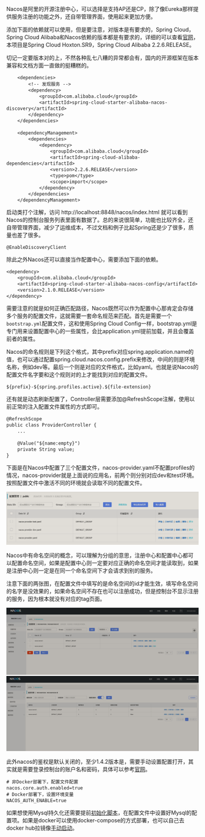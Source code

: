 Nacos是阿里的开源注册中心，可以选择是支持AP还是CP，除了像Eureka那样提供服务注册的功能之外，还自带管理界面，使用起来更加方便。

添加下面的依赖就可以使用，但是要注意，对版本是有要求的，Spring Cloud，Spring Cloud Alibaba和Nacos依赖的版本都是有要求的，详细的可以查看[官网](https://github.com/alibaba/spring-cloud-alibaba/wiki/%E7%89%88%E6%9C%AC%E8%AF%B4%E6%98%8E)，本项目是Spring Cloud Hoxton.SR9，Spring Cloud Alibaba 2.2.6.RELEASE。

切记一定要版本对的上，不然各种乱七八糟的异常都会有，国内的开源框架在版本兼容和文档方面一直做的挺糟糕的。
```
    <dependencies>
        <!-- 发现服务 -->
        <dependency>
            <groupId>com.alibaba.cloud</groupId>
            <artifactId>spring-cloud-starter-alibaba-nacos-discovery</artifactId>
        </dependency>
    </dependencies>

    <dependencyManagement>
        <dependencies>
            <dependency>
                <groupId>com.alibaba.cloud</groupId>
                <artifactId>spring-cloud-alibaba-dependencies</artifactId>
                <version>2.2.6.RELEASE</version>
                <type>pom</type>
                <scope>import</scope>
            </dependency>
        </dependencies>
    </dependencyManagement>
```

启动类打个注解，访问 http://localhost:8848/nacos/index.html 就可以看到Nacos的控制台服务列表里面有数据了。总的来说很简单，功能也比较齐全，还自带管理界面，减少了运维成本，不过文档和例子比起Spring还是少了很多，质量也差了很多。
```
@EnableDiscoveryClient
```

除此之外Nacos还可以直接当作配置中心，需要添加下面的依赖。

```
<dependency>
    <groupId>com.alibaba.cloud</groupId>
    <artifactId>spring-cloud-starter-alibaba-nacos-config</artifactId>
    <version>2.1.0.RELEASE</version>
</dependency>
```

需要注意的就是如何正确匹配路径，Nacos既然可以作为配置中心那肯定会存储多个服务的配置文件，这就需要一套命名规范来匹配。首先是需要一个```bootstrap.yml```配置文件，这和使用Spring Cloud Config一样，bootstrap.yml是专门用来设置配置中心的一些属性，会比application.yml提前加载，并且会覆盖前者的属性。

Nacos的命名规则是下列这个格式，其中prefix对应spring.application.name的值，也可以通过配置spring.cloud.nacos.config.prefix来修改，中间的则是环境名称，例如dev等。最后一个则是对应的文件格式，比如yaml。也就是说Nacos的配置文件名字要和这个规则对的上才能找到对应的配置文件。

```
${prefix}-${spring.profiles.active}.${file-extension}
```

还有就是动态刷新配置了，Controller层需要添加@RefreshScope注解，使用以前正常的注入配置文件属性的方式即可。
```
@RefreshScope
public class ProviderController {
    ...

    @Value("${name:empty}")
    private String value;
}
```

下面是在Nacos中配置了三个配置文件，nacos-provider.yaml不配置profiles的情况，nacos-provider就是上面说的应用名，前两个则分别对应dev和test环境。
按照配置文件中激活不同的环境就会读取不同的配置文件。

![nacos1](./images/nacos1.png)

Nacos中有命名空间的概念，可以理解为分组的意思，注册中心和配置中心都可以配置命名空间，如果是配置中心则一定要对应正确的命名空间才能读取到，如果是注册中心则一定是在同一个命名空间下才会请求到别的服务。

注意下面的两张图，在配置文件中填写的是命名空间的id才能生效，填写命名空间的名字是没效果的，如果命名空间不存在也可以注册成功，但是控制台不显示注册的服务，因为根本就没有对应的tag页面。

![nacos2](./images/nacos2.png)
![nacos3](./images/nacos3.png)


此外nacos的鉴权是默认关闭的，至少1.4.2版本是，需要手动设置配置打开，其实就是需要登录控制台的账户名和密码，具体可以参考[官网](https://nacos.io/zh-cn/docs/auth.html)。

```
# 非Docker部署下，配置文件配置
nacos.core.auth.enabled=true
# Docker部署下，设置环境变量
NACOS_AUTH_ENABLE=true
```

如果想使用Mysql持久化还需要提前[初始化脚本](https://github.com/alibaba/nacos/blob/develop/distribution/conf/nacos-mysql.sql)，在配置文件中设置好Mysql的配置项。如果是docker可以使用docker-compose的方式部署，也可以自己去docker hub拉镜像[手动启动](https://gist.github.com/nemolpsky/a4ada5507b6f31bc39c7b861c4957676)。
